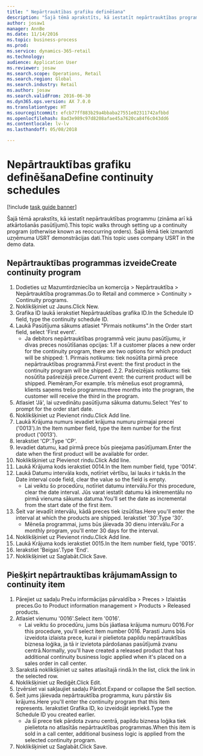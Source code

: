 ```yaml
--- 
title: " Nepārtrauktības grafiku definēšana"
description: "Šajā tēmā aprakstīts, kā iestatīt nepārtrauktības programmu (zināma arī kā atkārtošanās pasūtījumi)."
author: josaw1
manager: AnnBe
ms.date: 11/14/2016
ms.topic: business-process
ms.prod: 
ms.service: dynamics-365-retail
ms.technology: 
audience: Application User
ms.reviewer: josaw
ms.search.scope: Operations, Retail
ms.search.region: Global
ms.search.industry: Retail
ms.author: josaw
ms.search.validFrom: 2016-06-30
ms.dyn365.ops.version: AX 7.0.0
ms.translationtype: HT
ms.sourcegitcommit: efcb77ff883b29a4bbaba27551e02311742afbbd
ms.openlocfilehash: 8ad3e989c97d8208afae45a7620ca84f6c043dd6
ms.contentlocale: lv-lv
ms.lasthandoff: 05/08/2018

---
```

# <a name="define-continuity-schedules"></a><span data-ttu-id="2740f-103"> Nepārtrauktības grafiku definēšana</span><span class="sxs-lookup"><span data-stu-id="2740f-103">Define continuity schedules</span></span>

[!include [task guide banner](../includes/task-guide-banner.md)]

<span data-ttu-id="2740f-104">Šajā tēmā aprakstīts, kā iestatīt nepārtrauktības programmu (zināma arī kā atkārtošanās pasūtījumi).</span><span class="sxs-lookup"><span data-stu-id="2740f-104">This topic walks through setting up a continuity program (otherwise known as reoccurring orders).</span></span> <span data-ttu-id="2740f-105">Šajā tēmā tiek izmantoti uzņēmuma USRT demonstrācijas dati.</span><span class="sxs-lookup"><span data-stu-id="2740f-105">This topic uses company USRT in the demo data.</span></span>


## <a name="create-continuity-program"></a><span data-ttu-id="2740f-106">Nepārtrauktības programmas izveide</span><span class="sxs-lookup"><span data-stu-id="2740f-106">Create continuity program</span></span>
1. <span data-ttu-id="2740f-107">Dodieties uz Mazumtirdzniecība un komercija > Nepārtrauktība > Nepārtrauktība programmas.</span><span class="sxs-lookup"><span data-stu-id="2740f-107">Go to Retail and commerce > Continuity > Continuity programs.</span></span>
2. <span data-ttu-id="2740f-108">Noklikšķiniet uz Jauns.</span><span class="sxs-lookup"><span data-stu-id="2740f-108">Click New.</span></span>
3. <span data-ttu-id="2740f-109">Grafika ID laukā ierakstiet Nepārtrauktības grafika ID.</span><span class="sxs-lookup"><span data-stu-id="2740f-109">In the Schedule ID field, type the continuity schedule ID.</span></span>
4. <span data-ttu-id="2740f-110">Laukā Pasūtījuma sākums atlasiet "Pirmais notikums".</span><span class="sxs-lookup"><span data-stu-id="2740f-110">In the Order start field, select 'First event'.</span></span>
    * <span data-ttu-id="2740f-111">Ja debitors nepārtrauktības programmā veic jaunu pasūtījumu, ir divas preces nosūtīšanas opcijas: 1.</span><span class="sxs-lookup"><span data-stu-id="2740f-111">If a customer places a new order for the continuity program, there are two options for which product will be shipped:  1.</span></span> <span data-ttu-id="2740f-112">Pirmais notikums: tiek nosūtīta pirmā prece nepārtrauktības programmā.</span><span class="sxs-lookup"><span data-stu-id="2740f-112">First event: the first product in the continuity program will be shipped.</span></span>  <span data-ttu-id="2740f-113">2.</span><span class="sxs-lookup"><span data-stu-id="2740f-113">2.</span></span> <span data-ttu-id="2740f-114">Pašreizējais notikums: tiek nosūtīta pašreizējā prece.</span><span class="sxs-lookup"><span data-stu-id="2740f-114">Current event: the current product will be shipped.</span></span> <span data-ttu-id="2740f-115">Piemēram,</span><span class="sxs-lookup"><span data-stu-id="2740f-115">For example.</span></span> <span data-ttu-id="2740f-116">trīs mēnešus esot programmā, klients saņems trešo programmu.</span><span class="sxs-lookup"><span data-stu-id="2740f-116">three months into the program, the customer will receive the third in the program.</span></span>  
5. <span data-ttu-id="2740f-117">Atlasiet 'Jā', lai uzvedinātu pasūtījuma sākuma datumu.</span><span class="sxs-lookup"><span data-stu-id="2740f-117">Select 'Yes' to prompt for the order start date.</span></span>
6. <span data-ttu-id="2740f-118">Noklikšķiniet uz Pievienot rindu.</span><span class="sxs-lookup"><span data-stu-id="2740f-118">Click Add line.</span></span>
7. <span data-ttu-id="2740f-119">Laukā Krājuma numurs ievadiet krājuma numuru pirmajai precei ('0013').</span><span class="sxs-lookup"><span data-stu-id="2740f-119">In the Item number field, type the item number for the first product ('0013').</span></span>
8. <span data-ttu-id="2740f-120">Ierakstiet 'CP'.</span><span class="sxs-lookup"><span data-stu-id="2740f-120">Type 'CP'.</span></span>
9. <span data-ttu-id="2740f-121">Ievadiet datumu, kad pirmā prece būs pieejama pasūtījumam.</span><span class="sxs-lookup"><span data-stu-id="2740f-121">Enter the date when the first product will be available for order.</span></span>
10. <span data-ttu-id="2740f-122">Noklikšķiniet uz Pievienot rindu.</span><span class="sxs-lookup"><span data-stu-id="2740f-122">Click Add line.</span></span>
11. <span data-ttu-id="2740f-123">Laukā Krājuma kods ierakstiet 0014.</span><span class="sxs-lookup"><span data-stu-id="2740f-123">In the Item number field, type '0014'.</span></span>
12. <span data-ttu-id="2740f-124">Laukā Datumu intervāla kods, notīriet vērtību, lai lauks ir tukšs.</span><span class="sxs-lookup"><span data-stu-id="2740f-124">In the Date interval code field, clear the value so the field is empty.</span></span>
    * <span data-ttu-id="2740f-125">Lai veiktu šo procedūru, notīriet datumu intervālu.</span><span class="sxs-lookup"><span data-stu-id="2740f-125">For this procedure, clear the date interval.</span></span> <span data-ttu-id="2740f-126">Jūs varat iestatīt datumu kā inkrementālu no pirmā vienuma sākuma datuma.</span><span class="sxs-lookup"><span data-stu-id="2740f-126">You'll set the date as incremental from the start date of the first item.</span></span>  
13. <span data-ttu-id="2740f-127">Šeit var ievadīt intervālu, kādā preces tiek izsūtītas.</span><span class="sxs-lookup"><span data-stu-id="2740f-127">Here you'll enter the interval at which the products are shipped.</span></span> <span data-ttu-id="2740f-128">Ierakstiet '30'.</span><span class="sxs-lookup"><span data-stu-id="2740f-128">Type '30'.</span></span>
    * <span data-ttu-id="2740f-129">Mēneša programmai, jums būs jāievada 30 dienu intervālu.</span><span class="sxs-lookup"><span data-stu-id="2740f-129">For a monthly program, you'll enter 30 days for the interval.</span></span>  
14. <span data-ttu-id="2740f-130">Noklikšķiniet uz Pievienot rindu.</span><span class="sxs-lookup"><span data-stu-id="2740f-130">Click Add line.</span></span>
15. <span data-ttu-id="2740f-131">Laukā Krājuma kods ierakstiet 0015.</span><span class="sxs-lookup"><span data-stu-id="2740f-131">In the Item number field, type '0015'.</span></span>
16. <span data-ttu-id="2740f-132">Ierakstiet 'Beigas'.</span><span class="sxs-lookup"><span data-stu-id="2740f-132">Type 'End'.</span></span>
17. <span data-ttu-id="2740f-133">Noklikšķiniet uz Saglabāt.</span><span class="sxs-lookup"><span data-stu-id="2740f-133">Click Save.</span></span>

## <a name="assign-to-continuity-item"></a><span data-ttu-id="2740f-134">Piešķirt nepārtrauktības krājumam</span><span class="sxs-lookup"><span data-stu-id="2740f-134">Assign to continuity item</span></span>
1. <span data-ttu-id="2740f-135">Pārejiet uz sadaļu Preču informācijas pārvaldība > Preces > Izlaistās preces.</span><span class="sxs-lookup"><span data-stu-id="2740f-135">Go to Product information management > Products > Released products.</span></span>
2. <span data-ttu-id="2740f-136">Atlasiet vienumu '0016'.</span><span class="sxs-lookup"><span data-stu-id="2740f-136">Select item '0016'.</span></span>
    * <span data-ttu-id="2740f-137">Lai veiktu šo procedūru, jums būs jāatlasa krājuma numuru 0016.</span><span class="sxs-lookup"><span data-stu-id="2740f-137">For this procedure, you'll select item number 0016.</span></span> <span data-ttu-id="2740f-138">Parasti Jums būs izveidota izlaista prece, kurai ir pielietota papildu nepārtrauktības biznesa loģika, ja tā ir izvietota pārdošanas pasūtījumā zvanu centrā.</span><span class="sxs-lookup"><span data-stu-id="2740f-138">Normally, you'll have created a released product that has additional continuity business logic applied when it's placed on a sales order in call center.</span></span>  
3. <span data-ttu-id="2740f-139">Sarakstā noklikšķiniet uz saites atlasītajā rindā.</span><span class="sxs-lookup"><span data-stu-id="2740f-139">In the list, click the link in the selected row.</span></span>
4. <span data-ttu-id="2740f-140">Noklikšķiniet uz Rediģēt.</span><span class="sxs-lookup"><span data-stu-id="2740f-140">Click Edit.</span></span>
5. <span data-ttu-id="2740f-141">Izvērsiet vai sakļaujiet sadaļu Pārdot.</span><span class="sxs-lookup"><span data-stu-id="2740f-141">Expand or collapse the Sell section.</span></span>
6. <span data-ttu-id="2740f-142">Šeit jums jāievada nepārtrauktība programma, kuru pārstāv šis krājums.</span><span class="sxs-lookup"><span data-stu-id="2740f-142">Here you'll enter the continuity program that this item represents.</span></span> <span data-ttu-id="2740f-143">Ierakstiet Grafika ID, ko izveidojāt iepriekš.</span><span class="sxs-lookup"><span data-stu-id="2740f-143">Type the Schedule ID you created earlier.</span></span>
    * <span data-ttu-id="2740f-144">Ja šī prece tiek pārdota zvanu centrā, papildu biznesa loģika tiek pielietota no atlasītās nepārtrauktības programmas.</span><span class="sxs-lookup"><span data-stu-id="2740f-144">When this item is sold in a call center, additional business logic is applied from the selected continuity program.</span></span>  
7. <span data-ttu-id="2740f-145">Noklikšķiniet uz Saglabāt.</span><span class="sxs-lookup"><span data-stu-id="2740f-145">Click Save.</span></span>


